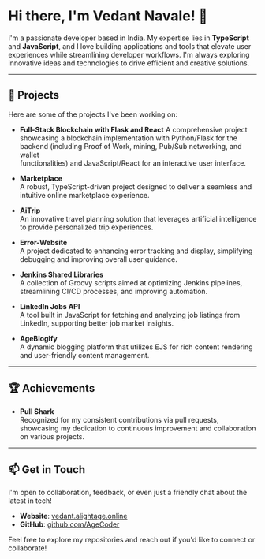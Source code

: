 # Hi there, I'm Vedant Navale! 👋

I'm a passionate developer based in India. My expertise lies in **TypeScript** and **JavaScript**, and I love building applications and tools that elevate user experiences while streamlining developer workflows. I'm always exploring innovative ideas and technologies to drive efficient and creative solutions.

---

## 🚀 Projects

Here are some of the projects I've been working on:

  - **Full-Stack Blockchain with Flask and React**
    A comprehensive project showcasing a blockchain implementation with Python/Flask for the backend (including Proof of Work, mining, Pub/Sub networking, and wallet       
    functionalities) and JavaScript/React for an interactive user interface.
  
- **Marketplace**  
  A robust, TypeScript-driven project designed to deliver a seamless and intuitive online marketplace experience.
  
- **AiTrip**  
  An innovative travel planning solution that leverages artificial intelligence to provide personalized trip experiences.
  
- **Error-Website**  
  A project dedicated to enhancing error tracking and display, simplifying debugging and improving overall user guidance.
  
- **Jenkins Shared Libraries**  
  A collection of Groovy scripts aimed at optimizing Jenkins pipelines, streamlining CI/CD processes, and improving automation.
  
- **LinkedIn Jobs API**  
  A tool built in JavaScript for fetching and analyzing job listings from LinkedIn, supporting better job market insights.
  
- **AgeBlogIfy**  
  A dynamic blogging platform that utilizes EJS for rich content rendering and user-friendly content management.

---

## 🏆 Achievements

- **Pull Shark**  
  Recognized for my consistent contributions via pull requests, showcasing my dedication to continuous improvement and collaboration on various projects.

---

## 📫 Get in Touch

I'm open to collaboration, feedback, or even just a friendly chat about the latest in tech!

- **Website**: [vedant.alightage.online](https://vedant.alightage.online/)
- **GitHub**: [github.com/AgeCoder](https://github.com/AgeCoder)

Feel free to explore my repositories and reach out if you'd like to connect or collaborate!
